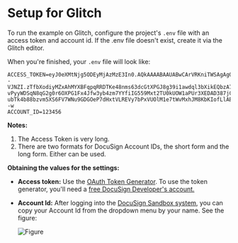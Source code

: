 # Setup for Glitch

To run the example on Glitch, configure the project's `.env` file with an access token and account id.
If the .env file doesn't exist, create it via the Glitch editor.

When you're finished, your `.env` file will look like:

````
ACCESS_TOKEN=eyJ0eXMtNjg5ODEyMjAzMzE3In0.AQkAAAABAAUABwCArVRKniTWSAgAgO13WOEk1kgCAFCYSRTxQ4RBlE9V5f7RiHAVAAEAAAAYAAEAAAAFAAAADQAkAAAAZTQyMjI0NGUtZDE1ZC00NmVlLTkzOGItNjMzM2YzYTU4NjllEgABAAAABwAAAG1hbmFnZWQwAIBTt--VJNZI.zTfbXodiyMZxAhMYXBFqpqRRDTKe48nms63dcGtXPGJ8g39i1awdql3bXikEQbzA72uOkVQMUL-vPyyWDSqN8qG2g0r6OXPG1Fx4Jfw3yb4zm7YYfiIG559Mxt2TU0kUOW1aPUr3XEDAD387jCx1AxWukp6uqMFuGVOfsdOLomAwTgZTgJKd7B9RYlB4_fsbJkkq_txFAft4rNQ2rzpbD2tkV104kgPlioKQ-ubTk4b88bzvm5XS6FV7WNu9GDGOeP7dHxtVLREVy7bPxVUOlM1e7tWvMxhJM8KbKIofLlABlYpzpSAe85sDYjWfm4NSPqbq_n8w0vD75s6v4l0--w
ACCOUNT_ID=123456
````

**Notes:** 
1. The Access Token is very long.
1. There are two formats for DocuSign Account IDs, the short form and the long form. Either can be used.

**Obtaining the values for the settings:**
* **Access token:** Use the [OAuth Token Generator](https://developers.docusign.com/oauth-token-generator).
  To use the token generator, you'll need a 
  [free DocuSign Developer's account.](https://go.docusign.com/o/sandbox/)
* **Account Id:** After logging into the [DocuSign Sandbox system](https://demo.docusign.net),
  you can copy your Account Id from the dropdown menu by your name. See the figure:
  
  ![Figure](https://raw.githubusercontent.com/docusign/qs-02-node-send-envelope/master/documentation/account_id.png)
